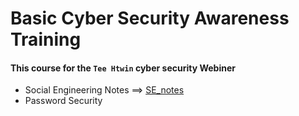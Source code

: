 # Basic Cyber Security Awareness Training

#### This course for the `Tee Htwin` cyber security Webiner
- Social Engineering Notes ==> [SE_notes](./Notes/01-Basic_Cybersecurity_knowledge.md)
- Password Security

